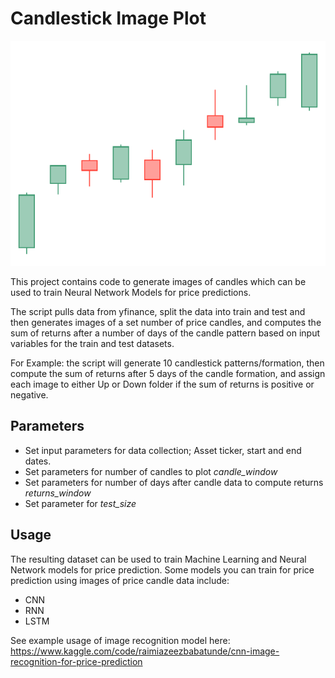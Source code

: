 # Candlestick Image Plot

![image](QQQ.png)

This project contains code to generate images of candles which can be used to train Neural Network Models for price 
predictions.

The script pulls data from yfinance, split the data into train and test and then generates images of a set number of 
price candles, and computes the sum of returns after a number of days of the candle pattern based on input variables 
for the train and test datasets. 

For Example: the script will generate 10 candlestick patterns/formation, then compute the sum of returns after 5 days 
of the candle formation, and assign each image to either Up or Down folder if the sum of returns is positive or negative.

## Parameters 

- Set input parameters for data collection; Asset ticker, start and end dates.
- Set parameters for number of candles to plot  _candle_window_
- Set parameters for number of days after candle data to compute returns _returns_window_
- Set parameter for _test_size_


## Usage
The resulting dataset can be used to train Machine Learning and Neural Network models for price prediction.
Some models you can train for price prediction using images of price candle data include:
- CNN
- RNN
- LSTM

See example usage of image recognition model here:  
https://www.kaggle.com/code/raimiazeezbabatunde/cnn-image-recognition-for-price-prediction

